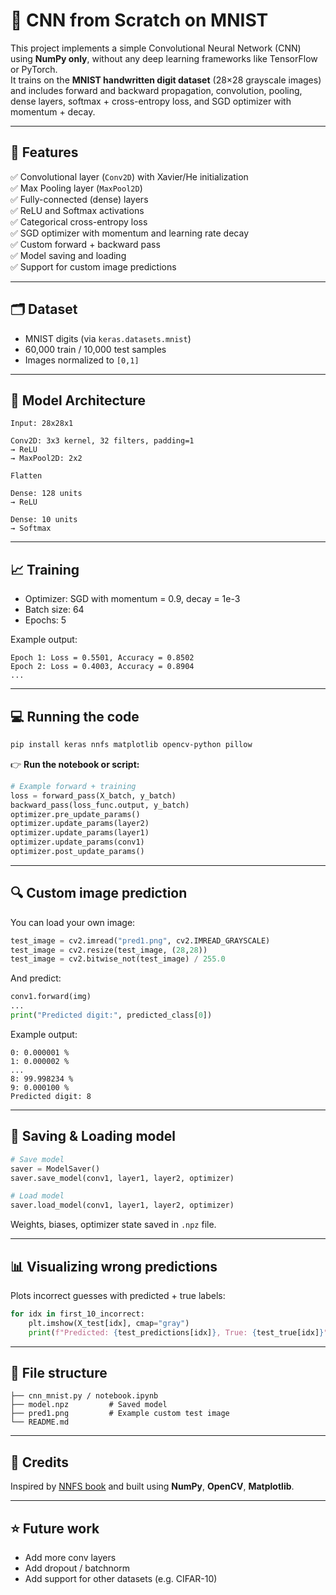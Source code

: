 
# 🧠 CNN from Scratch on MNIST  
This project implements a simple Convolutional Neural Network (CNN) using **NumPy only**, without any deep learning frameworks like TensorFlow or PyTorch.  
It trains on the **MNIST handwritten digit dataset** (28×28 grayscale images) and includes forward and backward propagation, convolution, pooling, dense layers, softmax + cross-entropy loss, and SGD optimizer with momentum + decay.  

---

## 🚀 Features  
✅ Convolutional layer (`Conv2D`) with Xavier/He initialization  
✅ Max Pooling layer (`MaxPool2D`)  
✅ Fully-connected (dense) layers  
✅ ReLU and Softmax activations  
✅ Categorical cross-entropy loss  
✅ SGD optimizer with momentum and learning rate decay  
✅ Custom forward + backward pass  
✅ Model saving and loading  
✅ Support for custom image predictions  

---

## 🗂 Dataset  
- MNIST digits (via `keras.datasets.mnist`)  
- 60,000 train / 10,000 test samples  
- Images normalized to `[0,1]`  

---

## 🧱 Model Architecture  
```
Input: 28x28x1  

Conv2D: 3x3 kernel, 32 filters, padding=1  
→ ReLU  
→ MaxPool2D: 2x2  

Flatten  

Dense: 128 units  
→ ReLU  

Dense: 10 units  
→ Softmax
```

---

## 📈 Training  
- Optimizer: SGD with momentum = 0.9, decay = 1e-3  
- Batch size: 64  
- Epochs: 5  

Example output:
```
Epoch 1: Loss = 0.5501, Accuracy = 0.8502  
Epoch 2: Loss = 0.4003, Accuracy = 0.8904  
...
```

---

## 💻 Running the code  
```bash
pip install keras nnfs matplotlib opencv-python pillow
```

👉 **Run the notebook or script:**  
```python
# Example forward + training
loss = forward_pass(X_batch, y_batch)
backward_pass(loss_func.output, y_batch)
optimizer.pre_update_params()
optimizer.update_params(layer2)
optimizer.update_params(layer1)
optimizer.update_params(conv1)
optimizer.post_update_params()
```

---

## 🔍 Custom image prediction  
You can load your own image:
```python
test_image = cv2.imread("pred1.png", cv2.IMREAD_GRAYSCALE)
test_image = cv2.resize(test_image, (28,28))
test_image = cv2.bitwise_not(test_image) / 255.0
```
And predict:
```python
conv1.forward(img)
...
print("Predicted digit:", predicted_class[0])
```
Example output:
```
0: 0.000001 %
1: 0.000002 %
...
8: 99.998234 %
9: 0.000100 %
Predicted digit: 8
```

---

## 💾 Saving & Loading model  
```python
# Save model
saver = ModelSaver()
saver.save_model(conv1, layer1, layer2, optimizer)

# Load model
saver.load_model(conv1, layer1, layer2, optimizer)
```
Weights, biases, optimizer state saved in `.npz` file.

---

## 📊 Visualizing wrong predictions  
Plots incorrect guesses with predicted + true labels:
```python
for idx in first_10_incorrect:
    plt.imshow(X_test[idx], cmap="gray")
    print(f"Predicted: {test_predictions[idx]}, True: {test_true[idx]}")
```

---

## 📌 File structure  
```
├── cnn_mnist.py / notebook.ipynb
├── model.npz         # Saved model
├── pred1.png         # Example custom test image
└── README.md
```

---

## 🙌 Credits  
Inspired by [NNFS book](https://nnfs.io/) and built using **NumPy**, **OpenCV**, **Matplotlib**.

---

## ⭐️ Future work  
- Add more conv layers  
- Add dropout / batchnorm  
- Add support for other datasets (e.g. CIFAR-10)
